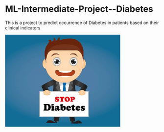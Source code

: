 # ML-Intermediate-Project--Diabetes
This is a project to predict occurrence of Diabetes in patients based on their clinical indicators

![image](https://github.com/shikha55/ML-Intermediate-Project--Diabetes/blob/main/stop-diabetes.png?raw=true)
